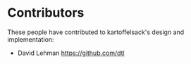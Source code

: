 Contributors
============

These people have contributed to kartoffelsack's design and implementation:

  * David Lehman <https://github.com/dtl>
